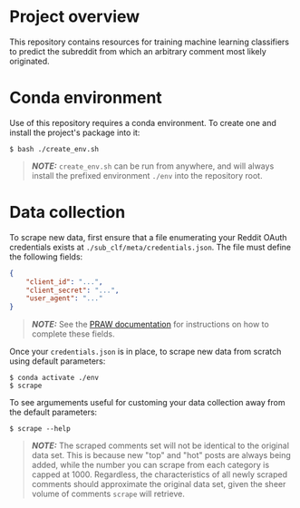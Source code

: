 # Project overview

This repository contains resources for training machine learning classifiers to predict
the subreddit from which an arbitrary comment most likely originated.

# Conda environment

Use of this repository requires a conda environment. To create one and install the
project's package into it:

    $ bash ./create_env.sh

> **_NOTE:_** `create_env.sh` can be run from anywhere, and will always install the
prefixed environment `./env` into the repository root.

# Data collection

To scrape new data, first ensure that a file enumerating your Reddit OAuth credentials
exists at `./sub_clf/meta/credentials.json`. The file must define the following fields:

```json
{
    "client_id": "...",
    "client_secret": "...",
    "user_agent": "..."
}
```

> **_NOTE:_** See the [PRAW documentation](https://praw.readthedocs.io/en/stable/getting_started/authentication.html)
for instructions on how to complete these fields.

Once your `credentials.json` is in place, to scrape new data from scratch using default
parameters:

    $ conda activate ./env
    $ scrape

To see argumements useful for customing your data collection away from the default
parameters:

    $ scrape --help

> **_NOTE:_** The scraped comments set will not be identical to the original data set.
This is because new "top" and "hot" posts are always being added, while the number you
can scrape from each category is capped at 1000. Regardless, the characteristics of all
newly scraped comments should approximate the original data set, given the sheer volume
of comments `scrape` will retrieve.
